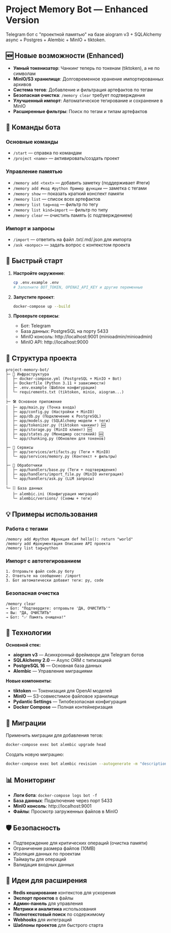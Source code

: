 # Project Memory Bot — Enhanced Version

Telegram бот с "проектной памятью" на базе aiogram v3 + SQLAlchemy async + Postgres + Alembic + MinIO + tiktoken.

## 🆕 Новые возможности (Enhanced)

- **Умный токенизатор**: Чанкинг теперь по токенам (tiktoken), а не по символам
- **MinIO/S3 хранилище**: Долговременное хранение импортированных архивов  
- **Система тегов**: Добавление и фильтрация артефактов по тегам
- **Безопасная очистка**: `/memory clear` требует подтверждения
- **Улучшенный импорт**: Автоматическое тегирование и сохранение в MinIO
- **Расширенные фильтры**: Поиск по тегам и типам артефактов

## 🤖 Команды бота

### Основные команды
- `/start` — справка по командам
- `/project <name>` — активировать/создать проект

### Управление памятью
- `/memory add <text>` — добавить заметку (поддерживает #теги)
- `/memory add #код #python Пример функции` — заметка с тегами
- `/memory show` — показать краткий конспект памяти
- `/memory list` — список всех артефактов
- `/memory list tag=код` — фильтр по тегу
- `/memory list kind=import` — фильтр по типу
- `/memory clear` — очистить память (с подтверждением)

### Импорт и запросы
- `/import` — ответить на файл .txt/.md/.json для импорта
- `/ask <вопрос>` — задать вопрос с контекстом проекта

## 🚀 Быстрый старт

1. **Настройте окружение**:
   ```bash
   cp .env.example .env
   # Заполните BOT_TOKEN, OPENAI_API_KEY и другие переменные
   ```

2. **Запустите проект**:
   ```bash
   docker-compose up --build
   ```

3. **Проверьте сервисы**:
   - Бот: Telegram
   - База данных: PostgreSQL на порту 5433
   - MinIO консоль: http://localhost:9001 (minioadmin/minioadmin)
   - MinIO API: http://localhost:9000

## 📁 Структура проекта

```
project-memory-bot/
├─ 🐳 Инфраструктура
│  ├─ docker-compose.yml (PostgreSQL + MinIO + Bot)
│  ├─ Dockerfile (Python 3.11 + зависимости)
│  ├─ .env.example (Шаблон конфигурации)
│  └─ requirements.txt (tiktoken, minio, aiogram...)
│
├─ 🛠️ Основное приложение  
│  ├─ app/main.py (Точка входа)
│  ├─ app/config.py (Настройки + MinIO)
│  ├─ app/db.py (Подключение к PostgreSQL)
│  ├─ app/models.py (SQLAlchemy модели + теги)
│  ├─ app/tokenizer.py (tiktoken чанкинг) 🆕
│  ├─ app/storage.py (MinIO клиент) 🆕  
│  ├─ app/states.py (Менеджер состояний) 🆕
│  └─ app/chunking.py (Обновлен для токенов)
│
├─ 🎯 Сервисы
│  ├─ app/services/artifacts.py (Теги + MinIO)
│  └─ app/services/memory.py (Контекст + фильтры)
│
├─ 🤖 Обработчики
│  ├─ app/handlers/base.py (Теги + подтверждения)
│  ├─ app/handlers/import_file.py (MinIO интеграция)
│  └─ app/handlers/ask.py (LLM запросы)
│
└─ 🗄️ База данных
   ├─ alembic.ini (Конфигурация миграций)
   └─ alembic/versions/ (Схемы + теги)
```

## 💡 Примеры использования

### Работа с тегами
```
/memory add #python #функция def hello(): return "world"
/memory add #документация Описание API проекта
/memory list tag=python
```

### Импорт с автотегированием
```
1. Отправьте файл code.py боту
2. Ответьте на сообщение: /import
3. Бот автоматически добавит теги: py, code
```

### Безопасная очистка
```
/memory clear
→ Бот: "Подтвердите: отправьте 'ДА, ОЧИСТИТЬ'"
→ Вы: "ДА, ОЧИСТИТЬ" 
→ Бот: "✅ Память очищена!"
```

## 🔧 Технологии

**Основной стек:**
- **aiogram v3** — Асинхронный фреймворк для Telegram ботов
- **SQLAlchemy 2.0** — Async ORM с типизацией 
- **PostgreSQL 16** — Основная база данных
- **Alembic** — Управление миграциями

**Новые компоненты:**
- **tiktoken** — Токенизация для OpenAI моделей
- **MinIO** — S3-совместимое файловое хранилище
- **Pydantic Settings** — Типобезопасная конфигурация
- **Docker Compose** — Полная контейнеризация

## 🔄 Миграции

Применить миграции для добавления тегов:
```bash
docker-compose exec bot alembic upgrade head
```

Создать новую миграцию:
```bash
docker-compose exec bot alembic revision --autogenerate -m "description"
```

## 📊 Мониторинг

- **Логи бота**: `docker-compose logs bot -f`
- **База данных**: Подключение через порт 5433
- **MinIO консоль**: http://localhost:9001
- **Файлы**: Просмотр загруженных файлов в MinIO

## 🛡️ Безопасность

- Подтверждение для критических операций (очистка памяти)
- Ограничение размера файлов (10MB)
- Изоляция данных по проектам
- Таймауты для операций
- Валидация входных данных

## 🔮 Идеи для расширения

- **Redis кеширование** контекстов для ускорения
- **Экспорт проектов** в файлы  
- **Админ-панель** для управления
- **Метрики и аналитика** использования
- **Полнотекстовый поиск** по содержимому
- **Webhooks** для интеграций
- **Шаблоны проектов** для быстрого старта